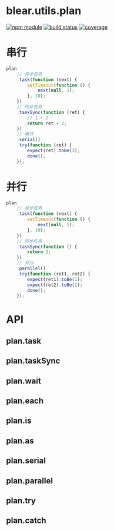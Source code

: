 # blear.utils.plan

[![npm module][npm-img]][npm-url]
[![build status][travis-img]][travis-url]
[![coverage][coveralls-img]][coveralls-url]

[travis-img]: https://img.shields.io/travis/blearjs/blear.utils.plan/master.svg?style=flat-square
[travis-url]: https://travis-ci.org/blearjs/blear.utils.plan

[npm-img]: https://img.shields.io/npm/v/blear.utils.plan.svg?style=flat-square
[npm-url]: https://www.npmjs.com/package/blear.utils.plan

[coveralls-img]: https://img.shields.io/coveralls/blearjs/blear.utils.plan/master.svg?style=flat-square
[coveralls-url]: https://coveralls.io/github/blearjs/blear.utils.plan?branch=master


# 串行
```js
plan
    // 异步任务
    .task(function (next) {
        setTimeout(function () {
            next(null, 1);
        }, 10);
    })
    // 同步任务
    .taskSync(function (ret) {
        // 1 + 2
        return ret + 2;
    })
    // 串行
    .serial()
    .try(function (ret) {
        expect(ret).toBe(3);
        done();
    });
```

# 并行
```js
plan
    // 异步任务
    .task(function (next) {
        setTimeout(function () {
            next(null, 1);
        }, 10);
    })
    // 同步任务
    .taskSync(function () {
        return 2;
    })
    // 并行
    .parallel()
    .try(function (ret1, ret2) {
        expect(ret1).toBe(1);
        expect(ret2).toBe(2);
        done();
    });
```

# API
## plan.task
## plan.taskSync
## plan.wait
## plan.each
## plan.is
## plan.as
## plan.serial
## plan.parallel
## plan.try
## plan.catch
